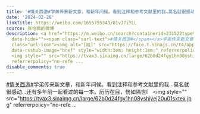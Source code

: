 ```yaml
---
title: '#情关西游#学弟传来新文章，和新年问候。看到注释和参考文献里的我…莫名就很感动…还有多年前一起看过的每一本。历历在目，恍如隔世[哇] [图片][图片][图片]'
date: '2024-02-20'
linkTitle: https://weibo.com/1655755343/O1vJ7iYLL
source: 张怡微的微博
description: <a href="https://m.weibo.cn/search?containerid=231522type%3D1%26t%3D10%26q%3D%23%E6%83%85%E5%85%B3%E8%A5%BF%E6%B8%B8%23"
  data-hide=""><span class="surl-text">#情关西游#</span></a>学弟传来新文章，和新年问候。看到注释和参考文献里的我…莫名就很感动…还有多年前一起看过的每一本。历历在目，恍如隔世<span
  class="url-icon"><img alt="[哇]" src="https://face.t.sinajs.cn/t4/appstyle/expression/ext/normal/3d/2022_wow_org.png"
  data-rsshub-image="href" style="width:1em; height:1em;" referrerpolicy="no-referrer"></span>
  <img style="" src="https://tvax3.sinaimg.cn/large/62b0d24fgy1hn08yshiyej20u01sxtex.jpg"
  referrerpolicy="no-refe ...
disable_comments: true
---
```

<a href="https://m.weibo.cn/search?containerid=231522type%3D1%26t%3D10%26q%3D%23%E6%83%85%E5%85%B3%E8%A5%BF%E6%B8%B8%23" data-hide=""><span class="surl-text">#情关西游#</span></a>学弟传来新文章，和新年问候。看到注释和参考文献里的我…莫名就很感动…还有多年前一起看过的每一本。历历在目，恍如隔世<span class="url-icon"><img alt="[哇]" src="https://face.t.sinajs.cn/t4/appstyle/expression/ext/normal/3d/2022_wow_org.png" data-rsshub-image="href" style="width:1em; height:1em;" referrerpolicy="no-referrer"></span> <img style="" src="https://tvax3.sinaimg.cn/large/62b0d24fgy1hn08yshiyej20u01sxtex.jpg" referrerpolicy="no-refe ...
